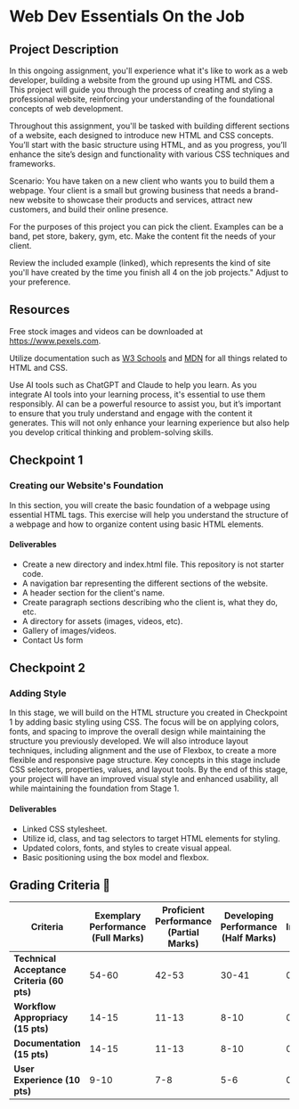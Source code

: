 # Web Dev Essentials On the Job

## Project Description

In this ongoing assignment, you'll experience what it's like to work as a web developer, building a website from the ground up using HTML and CSS. This project will guide you through the process of creating and styling a professional website, reinforcing your understanding of the foundational concepts of web development.

Throughout this assignment, you'll be tasked with building different sections of a website, each designed to introduce new HTML and CSS concepts. You’ll start with the basic structure using HTML, and as you progress, you’ll enhance the site’s design and functionality with various CSS techniques and frameworks.

Scenario: You have taken on a new client who wants you to build them a webpage. Your client is a small but growing business that needs a brand-new website to showcase their products and services, attract new customers, and build their online presence.

For the purposes of this project you can pick the client. Examples can be a band, pet store, bakery, gym, etc. Make the content fit the needs of your client.

Review the included example (linked), which represents the kind of site you'll have created by the time you finish all 4 on the job projects." Adjust to your preference.

## Resources

Free stock images and videos can be downloaded at https://www.pexels.com.

Utilize documentation such as [W3 Schools](https://www.w3schools.com/) and [MDN](https://developer.mozilla.org/en-US/) for all things related to HTML and CSS.

Use AI tools such as ChatGPT and Claude to help you learn. As you integrate AI tools into your learning process, it's essential to use them responsibly. AI can be a powerful resource to assist you, but it’s important to ensure that you truly understand and engage with the content it generates. This will not only enhance your learning experience but also help you develop critical thinking and problem-solving skills.

## Checkpoint 1

### Creating our Website's Foundation

In this section, you will create the basic foundation of a webpage using essential HTML tags. This exercise will help you understand the structure of a webpage and how to organize content using basic HTML elements.

#### Deliverables

- Create a new directory and index.html file. This repository is not starter code.
- A navigation bar representing the different sections of the website.
- A header section for the client's name.
- Create paragraph sections describing who the client is, what they do, etc.
- A directory for assets (images, videos, etc).
- Gallery of images/videos.
- Contact Us form

## Checkpoint 2

### Adding Style

In this stage, we will build on the HTML structure you created in Checkpoint 1 by adding basic styling using CSS. The focus will be on applying colors, fonts, and spacing to improve the overall design while maintaining the structure you previously developed. We will also introduce layout techniques, including alignment and the use of Flexbox, to create a more flexible and responsive page structure. Key concepts in this stage include CSS selectors, properties, values, and layout tools. By the end of this stage, your project will have an improved visual style and enhanced usability, all while maintaining the foundation from Stage 1.

#### Deliverables

- Linked CSS stylesheet.
- Utilize id, class, and tag selectors to target HTML elements for styling.
- Updated colors, fonts, and styles to create visual appeal.
- Basic positioning using the box model and flexbox.

## Grading Criteria 💯

| Criteria                                   | Exemplary Performance (Full Marks) | Proficient Performance (Partial Marks) | Developing Performance (Half Marks) | Needs Improvement (No Marks) |
|--------------------------------------------|------------------------------------|----------------------------------------|-------------------------------------|------------------------------|
| **Technical Acceptance Criteria (60 pts)** | 54-60                              | 42-53                                  | 30-41                               | 0-29                         |
| **Workflow Appropriacy (15 pts)**          | 14-15                              | 11-13                                  | 8-10                                | 0-7                          |
| **Documentation (15 pts)**                 | 14-15                              | 11-13                                  | 8-10                                | 0-7                          |
| **User Experience (10 pts)**               | 9-10                               | 7-8                                    | 5-6                                 | 0-4                          |
